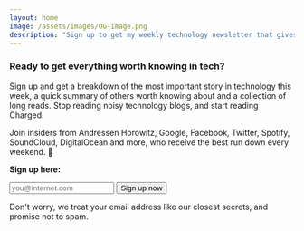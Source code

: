```yaml
---
layout: home
image: /assets/images/OG-image.png
description: "Sign up to get my weekly technology newsletter that gives you the best of tech news, without the fluff. Delivered directly to your inbox for free."
---
```

<div class="contents subscribe">
  <div class="col-lg-6 col-lg-offset-3">
    <div class="home">
      <h3>Ready to get everything worth knowing in tech?</h3>
      <p>Sign up and get a breakdown of the most important story in technology this week, a quick summary of others worth knowing about and a collection of long reads. Stop reading noisy technology blogs, and start reading Charged.</p>
      <p>Join insiders from Andressen Horowitz, Google, Facebook, Twitter, Spotify, SoundCloud, DigitalOcean and more, who receive the best run down every weekend. 🚀</p>
      <p><strong>Sign up here:</strong>
      <form action="http://charged1.createsend.com/t/i/s/uikuuh/" method="post">
      <div class="input-group">
      <input id="fieldEmail" name="cm-uikuuh-uikuuh" type="email" placeholder="you@internet.com" required class="fullw inline-signup inline-box">
      <span class="input-group-btn">
      <button type="submit" class="signup-button btn btn-primary">Sign up now</button>
      </span>
      </div>
      </form>
      <p class="muted">Don't worry, we treat your email address like our closest secrets, and promise not to spam.</p>
    </div>
  </div>
</div> 